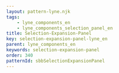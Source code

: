 ```yaml
---
layout: pattern-lyne.njk
tags: 
    - lyne_components_en
    - lyne_components_selection_panel_en
title: Selection-Expansion-Panel
key: selection-expansion-panel-lyne_en
parent: lyne_components_en
keywords: selection-expansion-panel
order: 340
patternId: sbbSelectionExpansionPanel
---
```

